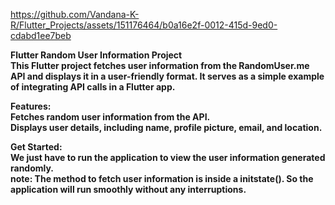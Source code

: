 

https://github.com/Vandana-K-R/Flutter_Projects/assets/151176464/b0a16e2f-0012-415d-9ed0-cdabd1ee7beb

<b>Flutter Random User Information Project<b><br>
This Flutter project fetches user information from the RandomUser.me API and displays it in a user-friendly format. It serves as a simple example of integrating API calls in a Flutter app.<br>

Features:<br>
Fetches random user information from the API.<br>
Displays user details, including name, profile picture, email, and location.<br>

Get Started:<br>
We just have to run the application to view the user information generated randomly.<br>
note: The method to fetch user information is inside a initstate(). So the application will run smoothly without any interruptions. <br>

